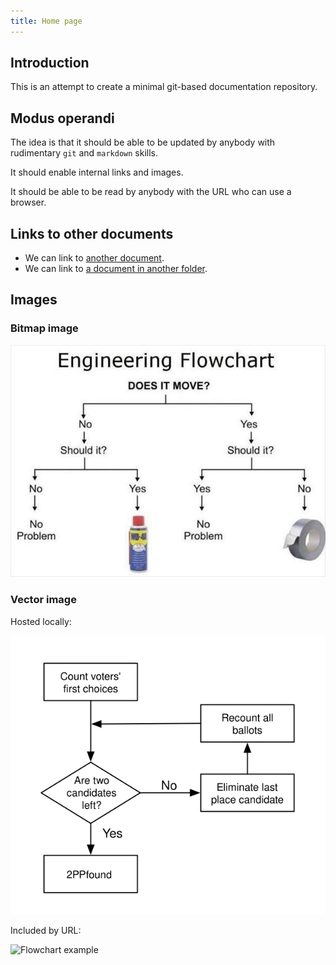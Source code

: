 ```yaml
---
title: Home page
---
```

## Introduction

This is an attempt to create a minimal git-based documentation repository.

## Modus operandi

The idea is that it should be able to be updated by anybody with rudimentary `git` and `markdown` skills.

It should enable internal links and images.

It should be able to be read by anybody with the URL who can use a browser.

## Links to other documents

* We can link to [another document](another.md).
* We can link to [a document in another folder](another_folder/document.md).

## Images

### Bitmap image

![Should it move?](images/should-it-move.jpg)

### Vector image

Hosted locally:

![2PP counting](images/2PP_counting_flowchart.svg)

Included by URL:

![Flowchart example](https://upload.wikimedia.org/wikipedia/commons/0/0e/Flowchart_example.svg)
